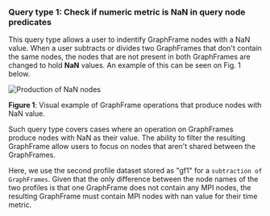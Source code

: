 ### Query type 1: Check if numeric metric is NaN in query node predicates

This query type allows a user to indentify GraphFrame nodes with a NaN value. When a user subtracts or divides two GraphFrames that don't contain the same nodes, the nodes that are not present in both GraphFrames are changed to hold **NaN** values. An example of this can be seen on Fig. 1 below.

![Production of NaN nodes](../common/images/nan_production.PNG)

**Figure 1**: Visual example of GraphFrame operations that produce nodes with NaN value.


Such query type covers cases where an operation on GraphFrames produce nodes with NaN as their value. The ability to filter the resulting GraphFrame allow users to focus on nodes that aren't shared between the GraphFrames. 

Here, we use the second profile dataset stored as "gf1" for a `subtraction of GraphFrames`. Given that the only difference between the node names of the two profiles is that one GraphFrame does not contain any MPI nodes, the resulting GraphFrame must contain MPI nodes with nan value for their time metric.




